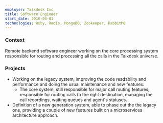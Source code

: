 ```yaml
---
employer: Talkdesk Inc
title: Software Engineer
start_date: 2016-04-01
technologies: Ruby, Redis, MongoDB, Zookeeper, RabbitMQ
---
```


### Context
Remote backend software engineer working on the core processing system responsible for routing and processing all the calls in the Talkdesk universe.

### Projects
* Working on the legacy system, improving the code readability and performance and doing the usual maintenance and new features.
  * The core system, still responsible for major call routing features, responsible for routing calls to the right destination, managing the call recordings, waiting queues and agent's statuses.
* Definition of a new generation system, able to phase out the the legacy one, providing a couple of new features built on a microservices architecture approach.
